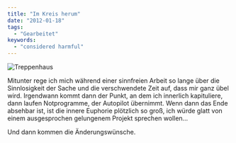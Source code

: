 ```yaml
---
title: "Im Kreis herum"
date: "2012-01-18"
tags:
  - "Gearbeitet"
keywords:
  - "considered harmful"
---
```


![Treppenhaus](/img/codecandies/IMG_0239.jpg)

Mitunter rege ich mich während einer sinnfreien Arbeit so lange über die Sinnlosigkeit der Sache und die verschwendete Zeit auf, dass mir ganz übel wird. Irgendwann kommt dann der Punkt, an dem ich innerlich kapituliere, dann laufen Notprogramme, der Autopilot übernimmt. Wenn dann das Ende absehbar ist, ist die innere Euphorie plötzlich so groß, ich würde glatt von einem ausgesprochen gelungenem Projekt sprechen wollen…

Und dann kommen die Änderungswünsche.
